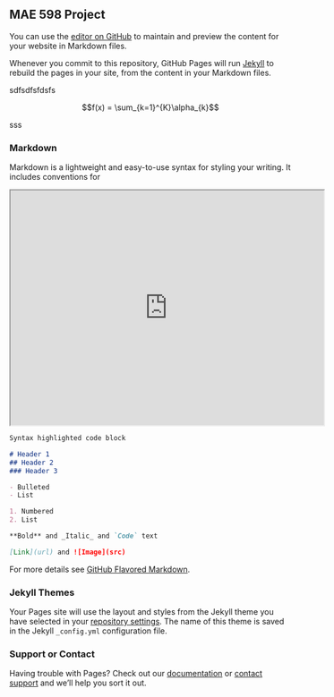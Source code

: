 ## MAE 598 Project

You can use the [editor on GitHub](https://github.com/sjellio1/sjellio1.github.io/edit/master/index.md) to maintain and preview the content for your website in Markdown files.

Whenever you commit to this repository, GitHub Pages will run [Jekyll](https://jekyllrb.com/) to rebuild the pages in your site, from the content in your Markdown files.

sdfsdfsfdsfs

$$f(x) = \sum_{k=1}^{K}\alpha_{k}$$

sss

### Markdown

Markdown is a lightweight and easy-to-use syntax for styling your writing. It includes conventions for

<iframe width="560" height="420" src="http://www.youtube.com/embed/oHg5SJYRHA0?color=white&theme=light"></iframe>

```markdown
Syntax highlighted code block

# Header 1
## Header 2
### Header 3

- Bulleted
- List

1. Numbered
2. List

**Bold** and _Italic_ and `Code` text

[Link](url) and ![Image](src)
```

For more details see [GitHub Flavored Markdown](https://guides.github.com/features/mastering-markdown/).

### Jekyll Themes

Your Pages site will use the layout and styles from the Jekyll theme you have selected in your [repository settings](https://github.com/sjellio1/sjellio1.github.io/settings). The name of this theme is saved in the Jekyll `_config.yml` configuration file.

### Support or Contact

Having trouble with Pages? Check out our [documentation](https://help.github.com/categories/github-pages-basics/) or [contact support](https://github.com/contact) and we’ll help you sort it out.
